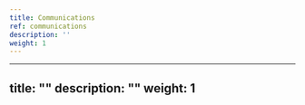 ```yaml
---
title: Communications
ref: communications
description: ''
weight: 1
---
```

---
title: ""
description: ""
weight: 1
---